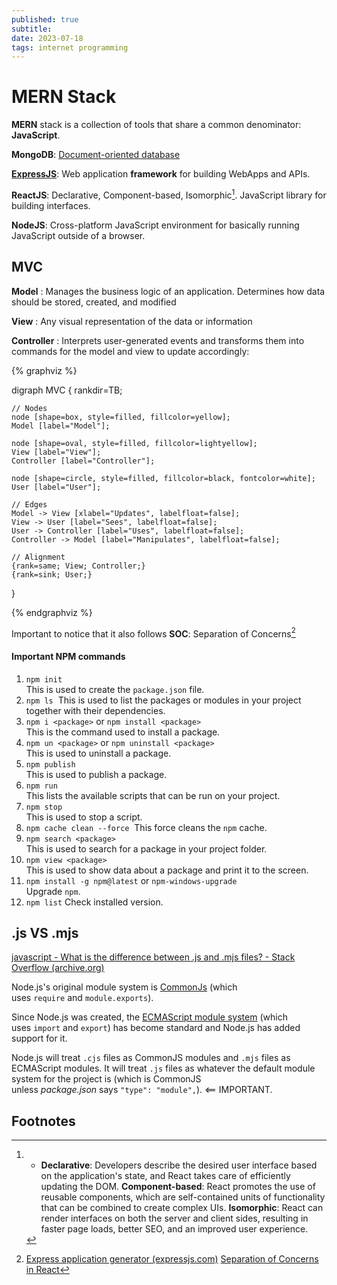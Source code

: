 ```yaml
---
published: true
subtitle:
date: 2023-07-18
tags: internet programming
---
```


# MERN Stack

**MERN** stack is a collection of tools that share a common denominator: **JavaScript**.

**MongoDB**: [Document-oriented database](https://en.wikipedia.org/wiki/Document-oriented_database)

**[ExpressJS](https://en.wikipedia.org/wiki/Express.js)**: Web application **framework** for building WebApps and APIs.

**ReactJS**: Declarative, Component-based, Isomorphic[^1]. JavaScript library for building interfaces.

**NodeJS**: Cross-platform JavaScript environment for basically running JavaScript outside of a browser.

## MVC

**Model** : Manages the business logic of an application. Determines how data should be stored, created, and modified

**View** : Any visual representation of the data or information

**Controller** : Interprets user-generated events and transforms them into commands for the model and view to update accordingly:

{% graphviz %}

digraph MVC {
    rankdir=TB;
    
    // Nodes
    node [shape=box, style=filled, fillcolor=yellow];
    Model [label="Model"];
    
    node [shape=oval, style=filled, fillcolor=lightyellow];
    View [label="View"];
    Controller [label="Controller"];
    
    node [shape=circle, style=filled, fillcolor=black, fontcolor=white];
    User [label="User"];
    
    // Edges
    Model -> View [xlabel="Updates", labelfloat=false];
    View -> User [label="Sees", labelfloat=false];
    User -> Controller [label="Uses", labelfloat=false];
    Controller -> Model [label="Manipulates", labelfloat=false];
    
    // Alignment
    {rank=same; View; Controller;}
    {rank=sink; User;}
}

{% endgraphviz %}

Important to notice that it also follows **SOC**: Separation of Concerns[^2]



#### Important NPM commands

1. `npm init`  
    This is used to create the `package.json` file.
2. `npm ls` 
	This is used to list the packages or modules in your project together with their dependencies.
3. `npm i <package>` or `npm install <package>`  
    This is the command used to install a package.
4. `npm un <package>` or `npm uninstall <package>`  
    This is used to uninstall a package.
5. `npm publish`  
    This is used to publish a package.
6. `npm run`  
    This lists the available scripts that can be run on your project.
7. `npm stop`  
    This is used to stop a script.
8. `npm cache clean --force` 
	This force cleans the `npm` cache.
9. `npm search <package>`  
    This is used to search for a package in your project folder.
10. `npm view <package>`  
    This is used to show data about a package and print it to the screen.
11. `npm install -g npm@latest` or `npm-windows-upgrade`  
    Upgrade `npm`.
12. ```npm list```
    Check installed version.

## .js VS .mjs


[javascript - What is the difference between .js and .mjs files? - Stack Overflow (archive.org)](https://web.archive.org/web/20230126081858/https://stackoverflow.com/questions/57492546/what-is-the-difference-between-js-and-mjs-files)

Node.js's original module system is [CommonJs](https://web.archive.org/web/20230126081858/https://nodejs.org/docs/latest/api/modules.html) (which uses `require` and `module.exports`).

Since Node.js was created, the [ECMAScript module system](https://web.archive.org/web/20230126081858/https://nodejs.org/docs/latest/api/esm.html) (which uses `import` and `export`) has become standard and Node.js has added support for it.

Node.js will treat `.cjs` files as CommonJS modules and `.mjs` files as ECMAScript modules. It will treat `.js` files as whatever the default module system for the project is (which is CommonJS unless _package.json_ says `"type": "module",`). <== IMPORTANT.

## Footnotes

[^1]: - **Declarative**: Developers describe the desired user interface based on the application's state, and React takes care of efficiently updating the DOM.
	**Component-based**: React promotes the use of reusable components, which are self-contained units of functionality that can be combined to create complex UIs.
	**Isomorphic**: React can render interfaces on both the server and client sides, resulting in faster page loads, better SEO, and an improved user experience.
[^2]: [Express application generator (expressjs.com)](https://expressjs.com/en/starter/generator.html)
	[Separation of Concerns in React](https://alialhaddad.medium.com/separation-of-concerns-in-react-d4f74aaf3800)